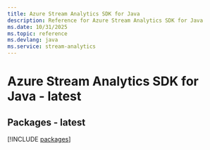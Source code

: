 ```yaml
---
title: Azure Stream Analytics SDK for Java
description: Reference for Azure Stream Analytics SDK for Java
ms.date: 10/31/2025
ms.topic: reference
ms.devlang: java
ms.service: stream-analytics
---
```

# Azure Stream Analytics SDK for Java - latest
## Packages - latest
[!INCLUDE [packages](stream-analytics-index.md)]